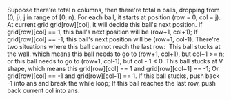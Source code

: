 Suppose there're total n columns, then there're total n balls, dropping from (0, j), j in range of [0, n). For each ball, it starts at position (row = 0, col = j). At current grid grid[row][col], it will decide this ball's next position. If grid[row][col] == 1, this ball's next position will be (row+1, col+1); If grid[row][col] == -1, this ball's next position will be (row+1, col-1).
There're two situations where this ball cannot reach the last row:
​
This ball stucks at the wall. which means this ball needs to go to (row+1, col+1), but col+1 >= n; or this ball needs to go to (row+1, col-1), but col - 1 < 0.
This ball stucks at V shape, which means this grid[row][col] == 1 and grid[row][col+1] == -1; Or grid[row][col] == -1 and grid[row][col-1] == 1.
If this ball stucks, push back -1 into ans and break the while loop; If this ball reaches the last row, push back current col into ans.